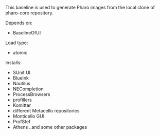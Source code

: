 This baseline is used to generate Pharo images from the local clone of pharo-core repository. 

Depends on:
- BaselineOfUI

Load type: 
- atomic

Installs:
- SUnit UI
- BlueInk
- Nautilus
- NECompletion
- ProcessBrowsers
- profillers
- Komitter
- different Metacello repositories
- Monticello GUI
- ProfStef
- Athens
..and some other packages